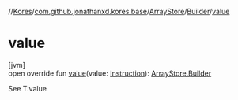 //[Kores](../../../../index.md)/[com.github.jonathanxd.kores.base](../../index.md)/[ArrayStore](../index.md)/[Builder](index.md)/[value](value.md)

# value

[jvm]\
open override fun [value](value.md)(value: [Instruction](../../../com.github.jonathanxd.kores/-instruction/index.md)): [ArrayStore.Builder](index.md)

See T.value
